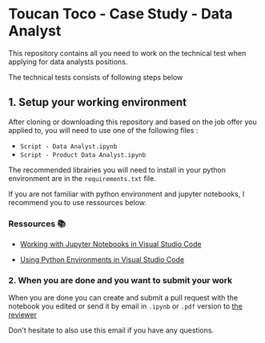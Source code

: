 # Toucan Toco - Case Study - Data Analyst 


This repository contains all you need to work on the technical test when applying for data analysts positions.

The technical tests consists of following steps below


## 1. Setup your working environment

After cloning or downloading this repository and based on the job offer you applied to, you will need to use one of the following files :

- `Script - Data Analyst.ipynb`
- `Script - Product Data Analyst.ipynb`

The recommended librairies you will need to install in your python environment are in the `requirements.txt` file.

If you are not familiar with python environment and jupyter notebooks, I recommend you to use ressources below.

### Ressources 📚

- [Working with Jupyter Notebooks in Visual Studio Code](https://code.visualstudio.com/docs/datascience/jupyter-notebooks)

- [Using Python Environments in Visual Studio Code](https://code.visualstudio.com/docs/python/environments)

### 2. When you are done and you want to submit your work

When you are done you can create and submit a pull request with the notebook you edited or send it by email in `.ipynb` or `.pdf` version to [the reviewer](mailto:yanni.iyeze@toucantoco.com)

Don't hesitate to also use this email if you have any questions.
